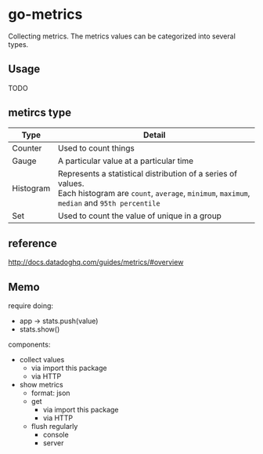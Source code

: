# go-metrics

Collecting metrics. The metrics values can be categorized into several types.

## Usage

TODO

## metircs type

| Type      | Detail                                                                                                                                                       |
| ---       | ---                                                                                                                                                          |
| Counter   | Used to count things                                                                                                                                         |
| Gauge     | A particular value at a particular time                                                                                                                      |
| Histogram | Represents a statistical distribution of a series of values.<br> Each histogram are `count`, `average`, `minimum`, `maximum`, `median` and `95th percentile` |
| Set       | Used to count the value of unique in a group                                                                                                                 |

## reference

http://docs.datadoghq.com/guides/metrics/#overview

## Memo

require doing:

* app -> stats.push(value)
* stats.show()

components:

* collect values
  * via import this package
  * via HTTP
* show metrics
  * format: json
  * get
    * via import this package
    * via HTTP
  * flush regularly
    * console
    * server
